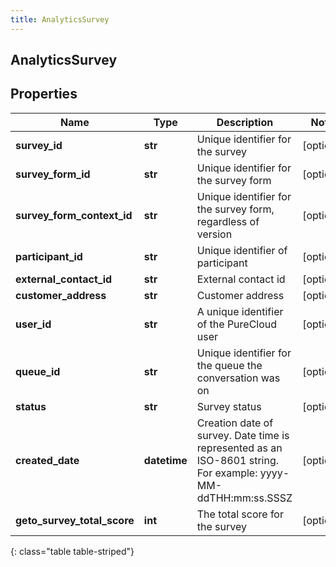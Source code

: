 ```yaml
---
title: AnalyticsSurvey
---
```

## AnalyticsSurvey

## Properties

|Name | Type | Description | Notes|
|------------ | ------------- | ------------- | -------------|
| **survey_id** | **str** | Unique identifier for the survey | [optional] |
| **survey_form_id** | **str** | Unique identifier for the survey form | [optional] |
| **survey_form_context_id** | **str** | Unique identifier for the survey form, regardless of version | [optional] |
| **participant_id** | **str** | Unique identifier of participant | [optional] |
| **external_contact_id** | **str** | External contact id | [optional] |
| **customer_address** | **str** | Customer address | [optional] |
| **user_id** | **str** | A unique identifier of the PureCloud user | [optional] |
| **queue_id** | **str** | Unique identifier for the queue the conversation was on | [optional] |
| **status** | **str** | Survey status | [optional] |
| **created_date** | **datetime** | Creation date of survey. Date time is represented as an ISO-8601 string. For example: yyyy-MM-ddTHH:mm:ss.SSSZ | [optional] |
| **geto_survey_total_score** | **int** | The total score for the survey | [optional] |
{: class="table table-striped"}



